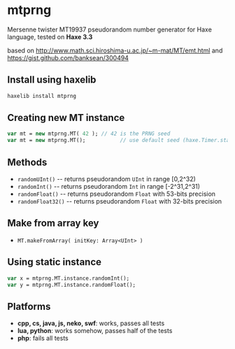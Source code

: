 # mtprng
Mersenne twister MT19937 pseudorandom number generator for Haxe language, tested on **Haxe 3.3**

based on http://www.math.sci.hiroshima-u.ac.jp/~m-mat/MT/emt.html
and https://gist.github.com/banksean/300494  

## Install using haxelib
  
```sh
haxelib install mtprng
```

## Creating new MT instance

```haxe
var mt = new mtprng.MT( 42 ); // 42 is the PRNG seed
var mt = new mtprng.MT();			// use default seed (haxe.Timer.stamp())
```

## Methods

* `randomUInt()` -- returns pseudorandom `UInt` in range [0,2^32)
* `randomInt()` -- returns pseudorandom `Int` in range [-2^31,2^31)
* `randomFloat()` -- returns pseudorandom `Float` with 53-bits precision
* `randomFloat32()` -- returns pseudorandom `Float` with 32-bits precision

## Make from array key
* `MT.makeFromArray( initKey: Array<UInt> )`

## Using static instance

```haxe
var x = mtprng.MT.instance.randomInt();
var y = mtprng.MT.instance.randomFloat();
```

## Platforms

* **cpp, cs, java, js, neko, swf**: works, passes all tests
* **lua, python**: works somehow, passes half of the tests
* **php**: fails all tests
